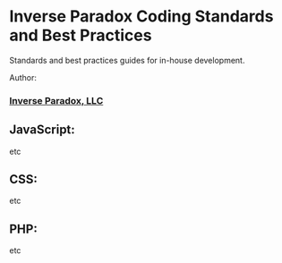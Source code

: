 # Inverse Paradox Coding Standards and Best Practices

Standards and best practices guides for in-house development.

Author:  
### [Inverse Paradox, LLC][ip-llc]


## JavaScript:

etc

## CSS:

etc

## PHP:

etc

[ip-llc]: http://www.inverseparadox.com/
